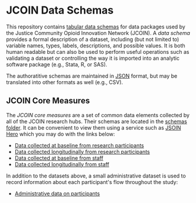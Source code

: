 # JCOIN Data Schemas

This repository contains [tabular data schemas](https://datapackage.org/standard/table-schema/) for data packages used by the Justice Community Opioid Innovation Network (JCOIN). A *data schema* provides a formal description of a dataset, including (but not limited to) variable names, types, labels, descriptions, and possible values. It is both human readable but can also be used to perform useful operations such as validating a dataset or controlling the way it is imported into an analytic software package (e.g., Stata, R, or SAS).

The authoratitive schemas are maintained in [JSON](https://en.wikipedia.org/wiki/JSON) format, but may be translated into other formats as well (e.g., CSV).

## JCOIN Core Measures

The *JCOIN core measures* are a set of common data elements collected by all of the JCOIN research hubs. Their schemas are located in the [schemas folder](/schemas/core_measures/). It can be convenient to view them using a service such as [JSOIN Hero](https://github.com/triggerdotdev/jsonhero-web) which you may do with the links below:

- [Data collected at baseline from research participants](https://jsonhero.io/new?url=https://raw.githubusercontent.com/jcoin-maarc/JCOIN-core-measures/refs/heads/main/schemas/core_measures/table-schema-baseline.json)
- [Data collected longitudinally from research participants](https://jsonhero.io/new?url=https://raw.githubusercontent.com/jcoin-maarc/JCOIN-core-measures/refs/heads/main/schemas/core_measures/table-schema-longitudinal.json)
- [Data collected at baseline from staff](https://jsonhero.io/new?url=https://raw.githubusercontent.com/jcoin-maarc/JCOIN-core-measures/refs/heads/main/schemas/core_measures/table-schema-staff-baseline.json)
- [Data collected longitudinally from staff](https://jsonhero.io/new?url=https://raw.githubusercontent.com/jcoin-maarc/JCOIN-core-measures/refs/heads/main/schemas/core_measures/table-schema-staff-longitudinal.json)

In addition to the datasets above, a small administrative dataset is used to record information about each participant's flow throughout the study:

- [Administrative data on participants](https://jsonhero.io/new?url=https://raw.githubusercontent.com/jcoin-maarc/JCOIN-core-measures/refs/heads/main/schemas/core_measures/table-schema-admin.json)
